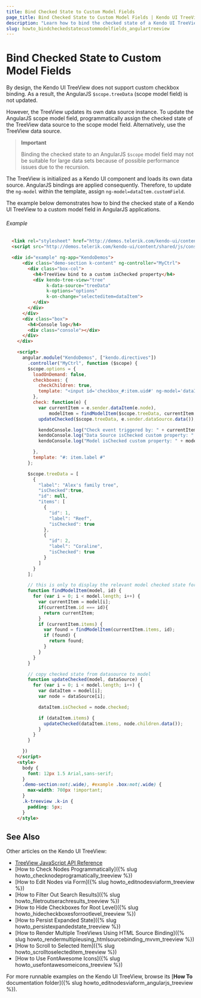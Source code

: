```yaml
---
title: Bind Checked State to Custom Model Fields
page_title: Bind Checked State to Custom Model Fields | Kendo UI TreeView
description: "Learn how to bind the checked state of a Kendo UI TreeView to a custom model field in AngularJS applications."
slug: howto_bindcheckedstatecustommodelfields_angulartreeview
---
```


# Bind Checked State to Custom Model Fields

By design, the Kendo UI TreeView does not support custom checkbox binding. As a result, the AngularJS `$scope.treeData` (scope model field) is not updated.

However, the TreeView updates its own data source instance. To update the AngularJS scope model field, programmatically assign the checked state of the TreeView data source to the scope model field. Alternatively, use the TreeView data source.

> **Important**
>
> Binding the checked state to an AngularJS `$scope` model field may not be suitable for large data sets because of possible performance issues due to the recursion.

The TreeView is initialized as a Kendo UI component and loads its own data source. AngularJS bindings are applied consequently. Therefore, to update the `ng-model` within the template, assign `ng-model=dataItem.customField`.

The example below demonstrates how to bind the checked state of a Kendo UI TreeView to a custom model field in AngularJS applications.

###### Example

```html
  <link rel="stylesheet" href="http://demos.telerik.com/kendo-ui/content/shared/styles/examples-offline.css">
  <script src="http://demos.telerik.com/kendo-ui/content/shared/js/console.js"></script>

  <div id="example" ng-app="KendoDemos">
      <div class="demo-section k-content" ng-controller="MyCtrl">
        <div class="box-col">
          <h4>TreeView bind to a custom isChecked property</h4>
          <div kendo-tree-view="tree"
               k-data-source="treeData"
               k-options="options"
               k-on-change="selecteditem=dataItem">
          </div>
        </div>
      </div>
      <div class="box">
        <h4>Console log</h4>
        <div class="console"></div>
      </div>
    </div>

    <script>
      angular.module("KendoDemos", ["kendo.directives"])
        .controller("MyCtrl", function ($scope) {
        $scope.options = {
          loadOnDemand: false,
          checkboxes: {
            checkChildren: true,
            template: "<input id='checkbox_#:item.uid#' ng-model='dataItem.isChecked' type='checkbox' class='k-checkbox'/><label for='checkbox_#:item.uid#' class='k-checkbox-label'></label>"
          },
          check: function(e) {
            var currentItem = e.sender.dataItem(e.node),
                modelItem = findModelItem($scope.treeData, currentItem.id);
            updateChecked($scope.treeData, e.sender.dataSource.data());

            kendoConsole.log("Check event triggered by: " + currentItem.label);
            kendoConsole.log("Data Source isChecked custom property: " + currentItem.isChecked);
            kendoConsole.log("Model isChecked custom property: " + modelItem.isChecked);

          },
          template: "#: item.label #"
        };

        $scope.treeData = [
          {
            "label": "Alex's family tree",
            "isChecked":true,
            "id": null,
            "items": [
              {
                "id": 1,
                "label": "Reef",
                "isChecked": true
              },
              {
                "id": 2,
                "label": "Coraline",
                "isChecked": true
              }
            ]
          }
        ];

        // this is only to display the relevant model checked state for the demo
        function findModelItem(model, id) {
          for (var i = 0; i < model.length; i++) {
            var currentItem = model[i];
            if(currentItem.id === id){
              return currentItem;
            }
            if (currentItem.items) {
              var found = findModelItem(currentItem.items, id);
              if (found) {
                return found;
              }
            }
          }
        }

        // copy checked state from datasource to model
        function updateChecked(model, dataSource) {
          for (var i = 0; i < model.length; i++) {
            var dataItem = model[i];
            var node = dataSource[i];

            dataItem.isChecked = node.checked;

            if (dataItem.items) {
              updateChecked(dataItem.items, node.children.data());
            }
          }
        }

      })
    </script>
    <style>
      body {
        font: 12px 1.5 Arial,sans-serif;
      }
      .demo-section:not(.wide), #example .box:not(.wide) {
        max-width: 700px !important;
      }
      .k-treeview .k-in {
        padding: 5px;
      }
    </style>
```

## See Also

Other articles on the Kendo UI TreeView:

* [TreeView JavaScript API Reference](/api/javascript/ui/treeview)
* [How to Check Nodes Programmatically]({% slug howto_checknodeprogramatically_treeview %})
* [How to Edit Nodes via Form]({% slug howto_editnodesviaform_treeview %})
* [How to Filter Out Search Results]({% slug howto_filetroutserachresults_treeview %})
* [How to Hide Checkboxes for Root Level]({% slug howto_hidecheckboxesforrootlevel_treeview %})
* [How to Persist Expanded State]({% slug howto_persistexpandedstate_treeview %})
* [How to Render Multiple TreeViews Using HTML Source Binding]({% slug howto_rendermultipleusing_htmlsourcebinding_mvvm_treeview %})
* [How to Scroll to Selected Item]({% slug howto_scrolltoselecteditem_treeview %})
* [How to Use FontAwesome Icons]({% slug howto_usefontawesomeicons_treeview %})

For more runnable examples on the Kendo UI TreeView, browse its [**How To** documentation folder]({% slug howto_editnodesviaform_angularjs_treeview %}).
